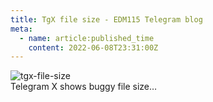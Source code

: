 ```yaml
---
title: TgX file size - EDM115 Telegram blog
meta:
  - name: article:published_time
    content: 2022-06-08T23:31:00Z
---
```


![tgx-file-size](/img/blog/2022/06-08-tgx-file-size.webp)  
Telegram X shows buggy file size…
